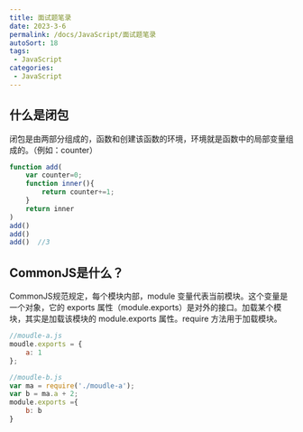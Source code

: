 ```yaml
---
title: 面试题笔录
date: 2023-3-6
permalink: /docs/JavaScript/面试题笔录
autoSort: 18
tags:
 - JavaScript
categories: 
 - JavaScript
---
```



## 什么是闭包
闭包是由两部分组成的，函数和创建该函数的环境，环境就是函数中的局部变量组成的。（例如：counter）
```js
function add(
    var counter=0;
    function inner(){
        return counter+=1;
    }
    return inner
)
add()
add()
add()  //3
```
## CommonJS是什么？
CommonJS规范规定，每个模块内部，module 变量代表当前模块。这个变量是一个对象，它的 exports 属性（module.exports）是对外的接口。加载某个模块，其实是加载该模块的 module.exports 属性。require 方法用于加载模块。

```js
//moudle-a.js
moudle.exports = {
    a: 1
};

//moudle-b.js
var ma = require('./moudle-a');
var b = ma.a + 2;
module.exports ={
    b: b
}
```